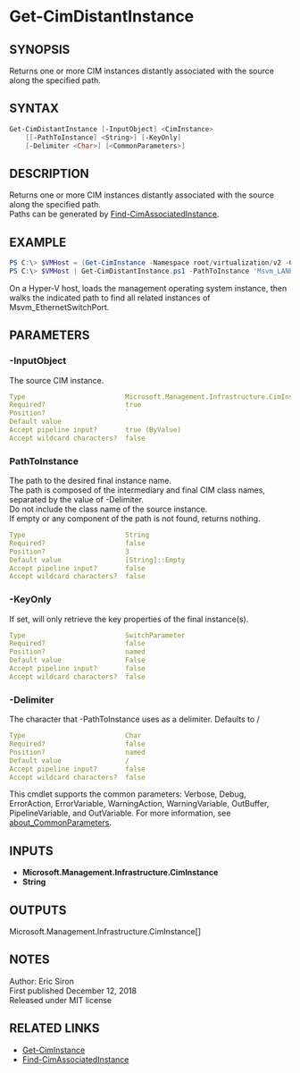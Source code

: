 # Get-CimDistantInstance

## SYNOPSIS

Returns one or more CIM instances distantly associated with the source along the specified path.

## SYNTAX

```PowerShell
Get-CimDistantInstance [-InputObject] <CimInstance>  
    [[-PathToInstance] <String>] [-KeyOnly]  
    [-Delimiter <Char>] [<CommonParameters>]
```

## DESCRIPTION

Returns one or more CIM instances distantly associated with the source along the specified path.  
Paths can be generated by [Find-CimAssociatedInstance](https://github.com/ejsiron/Poshery/blob/master/Docs/Find-CimAssociatedInstance.md).

## EXAMPLE

```PowerShell
PS C:\> $VMHost = (Get-CimInstance -Namespace root/virtualization/v2 -ClassName Msvm_ComputerSystem)[0]
PS C:\> $VMHost | Get-CimDistantInstance.ps1 -PathToInstance 'Msvm_LANEndpoint/Msvm_LANEndpoint/Msvm_EthernetSwitchPort'
```

On a Hyper-V host, loads the management operating system instance, then walks the indicated path to find all related instances of Msvm_EthernetSwitchPort.

## PARAMETERS

### -InputObject

The source CIM instance.

```yaml
Type                         Microsoft.Management.Infrastructure.CimInstance
Required?                    true
Position?                    `
Default value
Accept pipeline input?       true (ByValue)
Accept wildcard characters?  false
```

### PathToInstance

The path to the desired final instance name.  
The path is composed of the intermediary and final CIM class names, separated by the value of -Delimiter.  
Do not include the class name of the source instance.  
If empty or any component of the path is not found, returns nothing.

```yaml
Type                         String
Required?                    false
Position?                    3
Default value                [String]::Empty
Accept pipeline input?       false
Accept wildcard characters?  false
```

### -KeyOnly

If set, will only retrieve the key properties of the final instance(s).

```yaml
Type                         SwitchParameter
Required?                    false
Position?                    named
Default value                False
Accept pipeline input?       false
Accept wildcard characters?  false
```

### -Delimiter

The character that -PathToInstance uses as a delimiter. Defaults to /

```yaml
Type                         Char
Required?                    false
Position?                    named
Default value                /
Accept pipeline input?       false
Accept wildcard characters?  false
```

This cmdlet supports the common parameters: Verbose, Debug,
ErrorAction, ErrorVariable, WarningAction, WarningVariable,
OutBuffer, PipelineVariable, and OutVariable. For more information, see
[about_CommonParameters](http://go.microsoft.com/fwlink/?LinkID=113216).

## INPUTS

- **Microsoft.Management.Infrastructure.CimInstance**
- **String**

## OUTPUTS

Microsoft.Management.Infrastructure.CimInstance[]

## NOTES

Author: Eric Siron  
First published December 12, 2018  
Released under MIT license

## RELATED LINKS
- [Get-CimInstance](https://docs.microsoft.com/en-us/powershell/module/cimcmdlets/get-ciminstance)
- [Find-CimAssociatedInstance](https://github.com/ejsiron/Poshery/blob/master/Docs/Find-CimAssociatedInstance.md)